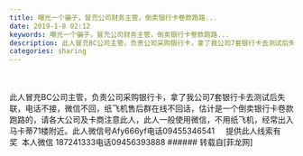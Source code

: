 ```yaml
---
title: 曝光一个骗子，冒充公司财务主管，倒卖银行卡卷款跑路...
date: 2019-1-8 02:12
keywords: 曝光一个骗子，冒充公司财务主管，倒卖银行卡卷款跑路...
description: 此人冒充BC公司主管，负责公司采购银行卡，拿了我公司7套银行卡去测试后失联，电话不接，微信不回，纸飞机售后群在线不回话，估计是一个倒卖银行卡卷款跑路的，请各大公司及卡商注意此人，此人一般使用微信，不用纸飞机，经常出入马卡蒂71楼附近。此人微信号Afy666yf电话09455346541     提供此人线索有奖  本人微信 187241333电话09456393888
categories: sharing
---
```

<td class="t_f" id="postmessage_2637502">

<br/>
<br/>
此人冒充BC公司主管，负责公司采购银行卡，拿了我公司7套银行卡去测试后失联，电话不接，微信不回，纸飞机售后群在线不回话，估计是一个倒卖银行卡卷款跑路的，请各大公司及卡商注意此人，此人一般使用微信，不用纸飞机，经常出入马卡蒂71楼附近。此人微信号Afy666yf电话09455346541     提供此人线索有奖  本人微信 187241333电话09456393888</td>
###### 转载自[菲龙网]